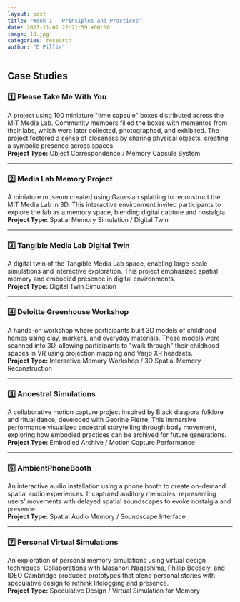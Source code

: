 ```yaml
---
layout: post
title: "Week 1 – Principles and Practices"
date: 2023-11-01 22:21:59 +00:00
image: 10.jpg
categories: research
author: "D Pillis"
---
```


## Case Studies

### 1️⃣ Please Take Me With You  
A project using 100 miniature "time capsule" boxes distributed across the MIT Media Lab. Community members filled the boxes with mementos from their labs, which were later collected, photographed, and exhibited. The project fostered a sense of closeness by sharing physical objects, creating a symbolic presence across spaces.  
**Project Type:** Object Correspondence / Memory Capsule System

---

### 2️⃣ Media Lab Memory Project  
A miniature museum created using Gaussian splatting to reconstruct the MIT Media Lab in 3D. This interactive environment invited participants to explore the lab as a memory space, blending digital capture and nostalgia.  
**Project Type:** Spatial Memory Simulation / Digital Twin

---

### 3️⃣ Tangible Media Lab Digital Twin  
A digital twin of the Tangible Media Lab space, enabling large-scale simulations and interactive exploration. This project emphasized spatial memory and embodied presence in digital environments.  
**Project Type:** Digital Twin Simulation

---

### 4️⃣ Deloitte Greenhouse Workshop  
A hands-on workshop where participants built 3D models of childhood homes using clay, markers, and everyday materials. These models were scanned into 3D, allowing participants to "walk through" their childhood spaces in VR using projection mapping and Varjo XR headsets.  
**Project Type:** Interactive Memory Workshop / 3D Spatial Memory Reconstruction

---

### 5️⃣ Ancestral Simulations  
A collaborative motion capture project inspired by Black diaspora folklore and ritual dance, developed with Georine Pierre. This immersive performance visualized ancestral storytelling through body movement, exploring how embodied practices can be archived for future generations.  
**Project Type:** Embodied Archive / Motion Capture Performance

---

### 6️⃣ AmbientPhoneBooth  
An interactive audio installation using a phone booth to create on-demand spatial audio experiences. It captured auditory memories, representing users’ movements with delayed spatial soundscapes to evoke nostalgia and presence.  
**Project Type:** Spatial Audio Memory / Soundscape Interface

---

### 7️⃣ Personal Virtual Simulations  
An exploration of personal memory simulations using virtual design techniques. Collaborations with Masanori Nagashima, Phillip Beesely, and IDEO Cambridge produced prototypes that blend personal stories with speculative design to rethink lifelogging and presence.  
**Project Type:** Speculative Design / Virtual Simulation for Memory
